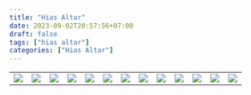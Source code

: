 ```yaml
---
title: "Hias Altar"
date: 2023-09-02T20:57:56+07:00
draft: false
tags: ["hias altar"]
categories: ["Hias Altar"]
---
```

| | | | | | | | | | | | | |
|---|---|---|---|---|---|---|---|---|---|---|---|---|
| ![](/img/hias2sep23.jpg) | ![](/img/hias2sep231.jpg) | ![](/img/hias2sep232.jpg) | ![](/img/hias2sep233.jpg) | ![](/img/hias2sep234.jpg) | ![](/img/hias2sep235.jpg) | ![](/img/hias2sep236.jpg) | ![](/img/hias2sep237.jpg) | ![](/img/hias2sep238.jpg) | ![](/img/hias2sep239.jpg) | ![](/img/hias2sep2310.jpg) | ![](/img/hias2sep2311.jpg) | ![](/img/hias2sep2312.jpg) |